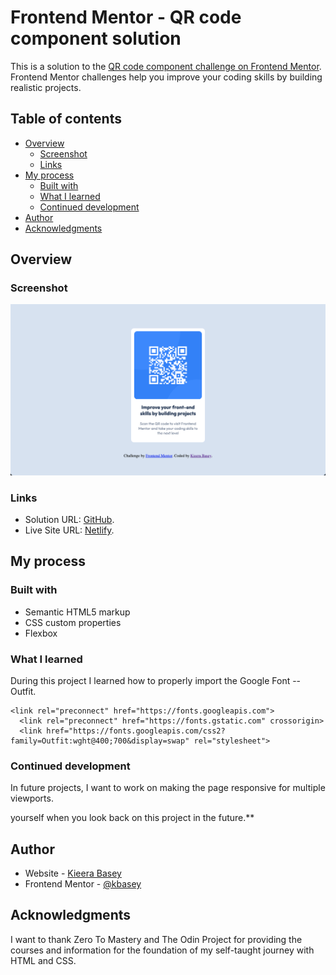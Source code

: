# Frontend Mentor - QR code component solution

This is a solution to the [QR code component challenge on Frontend Mentor](https://www.frontendmentor.io/challenges/qr-code-component-iux_sIO_H). Frontend Mentor challenges help you improve your coding skills by building realistic projects. 

## Table of contents

- [Overview](#overview)
  - [Screenshot](#screenshot)
  - [Links](#links)
- [My process](#my-process)
  - [Built with](#built-with)
  - [What I learned](#what-i-learned)
  - [Continued development](#continued-development)
- [Author](#author)
- [Acknowledgments](#acknowledgments)

## Overview

### Screenshot

![Screenshot](images/screenshot.png)

### Links

- Solution URL: [GitHub](https://github.com/kbasey/QR-code).
- Live Site URL: [Netlify](https://magenta-semolina-b3b121.netlify.app).

## My process

### Built with

- Semantic HTML5 markup
- CSS custom properties
- Flexbox

### What I learned

During this project I learned how to properly import the Google Font -- Outfit.

```
<link rel="preconnect" href="https://fonts.googleapis.com">
  <link rel="preconnect" href="https://fonts.gstatic.com" crossorigin>
  <link href="https://fonts.googleapis.com/css2?family=Outfit:wght@400;700&display=swap" rel="stylesheet">
  ```

### Continued development

In future projects, I want to work on making the page responsive for multiple viewports.

yourself when you look back on this project in the future.**

## Author

- Website - [Kieera Basey](https://github.com/kbasey)
- Frontend Mentor - [@kbasey](https://www.frontendmentor.io/profile/kbasey)


## Acknowledgments

I want to thank Zero To Mastery and The Odin Project for providing the courses and information for the foundation of my self-taught journey with HTML and CSS.

